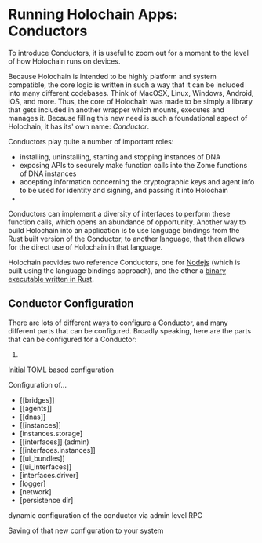 # Running Holochain Apps: Conductors

To introduce Conductors, it is useful to zoom out for a moment to the level of how Holochain runs on devices.

Because Holochain is intended to be highly platform and system compatible, the core logic is written in such a way that it can be included into many different codebases. Think of MacOSX, Linux, Windows, Android, iOS, and more. Thus, the core of Holochain was made to be simply a library that gets included in another wrapper which mounts, executes and manages it. Because filling this new need is such a foundational aspect of Holochain, it has its' own name: *Conductor*.

Conductors play quite a number of important roles:
- installing, uninstalling, starting and stopping instances of DNA
- exposing APIs to securely make function calls into the Zome functions of DNA instances
- accepting information concerning the cryptographic keys and agent info to be used for identity and signing, and passing it into Holochain
- 


Conductors can implement a diversity of interfaces to perform these function calls, which opens an abundance of opportunity. Another way to build Holochain into an application is to use language bindings from the Rust built version of the Conductor, to another language, that then allows for the direct use of Holochain in that language.

Holochain provides two reference Conductors, one for [Nodejs](https://www.npmjs.com/package/@holochain/holochain-nodejs) (which is built using the language bindings approach), and the other a [binary executable written in Rust](https://github.com/holochain/holochain-rust/tree/develop/conductor).

## Conductor Configuration

There are lots of different ways to configure a Conductor, and many different parts that can be configured. Broadly speaking, here are the parts that can be configured for a Conductor:

1. 

Initial TOML based configuration

Configuration of...
- [[bridges]]
- [[agents]]
- [[dnas]]
- [[instances]]
- [instances.storage]
- [[interfaces]] (admin)
- [[interfaces.instances]]
- [[ui_bundles]]
- [[ui_interfaces]]
- [interfaces.driver]
- [logger]
- [network]
- [persistence dir]

dynamic configuration of the conductor via admin level RPC

Saving of that new configuration to your system


